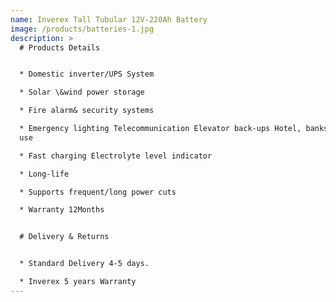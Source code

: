 ```yaml
---
name: Inverex Tall Tubular 12V-220Ah Battery
image: /products/batteries-1.jpg
description: >
  # Products Details


  * Domestic inverter/UPS System

  * Solar \&wind power storage

  * Fire alarm& security systems

  * Emergency lighting Telecommunication Elevator back-ups Hotel, banks, office
  use

  * Fast charging Electrolyte level indicator

  * Long-life

  * Supports frequent/long power cuts

  * Warranty 12Months


  # Delivery & Returns


  * Standard Delivery 4-5 days.

  * Inverex 5 years Warranty
---
```


